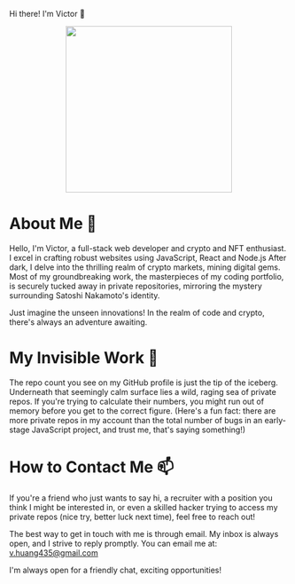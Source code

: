 
Hi there! I'm Victor 👋
<p align="center">
  <img src="https://media.giphy.com/media/3oKIPnAiaMCws8nOsE/giphy.gif" width="300px">
</p>


# About Me 🚀
Hello, I'm Victor, a full-stack web developer and crypto and NFT enthusiast. I excel in crafting robust websites using JavaScript, React and Node.js After dark, I delve into the thrilling realm of crypto markets, mining digital gems. Most of my groundbreaking work, the masterpieces of my coding portfolio, is securely tucked away in private repositories, mirroring the mystery surrounding Satoshi Nakamoto's identity. 

Just imagine the unseen innovations! In the realm of code and crypto, there's always an adventure awaiting.

# My Invisible Work 👻
The repo count you see on my GitHub profile is just the tip of the iceberg. Underneath that seemingly calm surface lies a wild, raging sea of private repos. If you're trying to calculate their numbers, you might run out of memory before you get to the correct figure. (Here's a fun fact: there are more private repos in my account than the total number of bugs in an early-stage JavaScript project, and trust me, that's saying something!)

# How to Contact Me 📫
If you're a friend who just wants to say hi, a recruiter with a position you think I might be interested in, or even a skilled hacker trying to access my private repos (nice try, better luck next time), feel free to reach out!

The best way to get in touch with me is through email. My inbox is always open, and I strive to reply promptly. You can email me at: v.huang435@gmail.com

I'm always open for a friendly chat, exciting opportunities!
